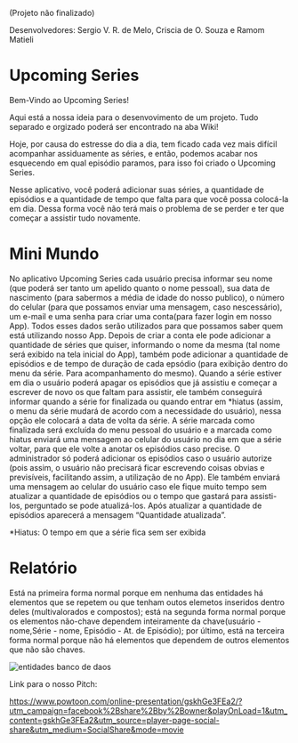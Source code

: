 (Projeto não finalizado)

Desenvolvedores: Sergio V. R. de Melo, Criscia de O. Souza e Ramom Matieli 

# Upcoming Series

Bem-Vindo ao Upcoming Series!

Aqui está a nossa ideia para o desenvovimento de um projeto.
Tudo separado e orgizado poderá ser encontrado na aba Wiki!

Hoje, por causa do estresse do dia a dia, tem ficado cada vez mais difícil acompanhar assiduamente as séries, e então, podemos acabar nos esquecendo em qual episódio paramos, para isso foi criado o Upcoming Series.

Nesse aplicativo, você poderá adicionar suas séries, a quantidade de episódios e a quantidade de tempo que falta para que você possa colocá-la em dia. Dessa forma você não terá mais o problema de se perder e ter que começar a assistir tudo novamente.

# Mini Mundo
No aplicativo Upcoming Series cada usuário precisa informar seu nome (que poderá ser tanto um apelido quanto o nome pessoal), sua data de nascimento (para sabermos a média de idade do nosso publico), o número do celular (para que possamos enviar uma mensagem, caso nescessário), um e-mail e uma senha para criar uma conta(para fazer login em nosso App). Todos esses dados serão utilizados para que possamos saber quem está utilizando nosso App. Depois de criar a conta ele pode adicionar a quantidade de séries que quiser, informando o nome da mesma (tal nome será exibido na tela inicial do App), também pode adicionar a quantidade de episódios e de tempo de duração de cada epsódio (para exibição dentro do menu da série. Para acompanhamento do mesmo). Quando a série estiver em dia o usuário poderá apagar os episódios que já assistiu e começar a escrever de novo os que faltam para assistir, ele também conseguirá informar quando a série for finalizada ou quando entrar em *hiatus (assim, o menu da série mudará de acordo com a necessidade do usuário), nessa opção ele colocará a data de volta da série. A série marcada como finalizada será excluída do menu pessoal do usuário e a marcada como hiatus enviará uma mensagem ao celular do usuário no dia em que a série voltar, para que ele volte a anotar os episódios caso precise. O administrador só poderá adicionar os episódios caso o usuário autorize (pois assim, o usuário não precisará ficar escrevendo coisas obvias e previsíveis, facilitando assim, a utilização de no App). Ele também enviará uma mensagem ao celular do usuário caso ele fique muito tempo sem atualizar a quantidade de episódios ou o tempo que gastará para assisti-los, perguntado se pode atualizá-los. Após atualizar a quantidade de episódios aparecerá a mensagem “Quantidade atualizada”.

*Hiatus: O tempo em que a série fica sem ser exibida

# Relatório
Está na primeira forma normal porque em nenhuma das entidades há elementos que se repetem ou que tenham outos elemetos inseridos dentro deles (multivalorados e compostos); está na segunda forma normal porque os elementos não-chave dependem inteiramente da chave(usuário - nome,Série - nome, Episódio - At. de Episódio); por último, está na terceira forma normal porque não há elementos que dependem de outros elementos que não são chaves.

![entidades banco de daos](https://cloud.githubusercontent.com/assets/26986888/24823962/c8f3835e-1bda-11e7-8023-04490dc2e92b.png)

Link para o nosso Pitch:

https://www.powtoon.com/online-presentation/gskhGe3FEa2/?utm_campaign=facebook%2Bshare%2Bby%2Bowner&playOnLoad=1&utm_content=gskhGe3FEa2&utm_source=player-page-social-share&utm_medium=SocialShare&mode=movie
